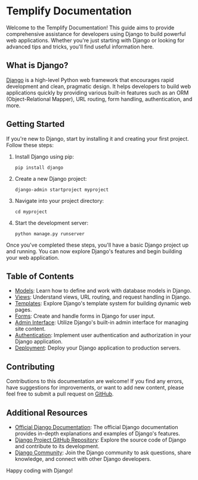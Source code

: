 # Templify Documentation

Welcome to the Templify Documentation! This guide aims to provide comprehensive assistance for developers using Django to build powerful web applications. Whether you're just starting with Django or looking for advanced tips and tricks, you'll find useful information here.

## What is Django?

[Django](https://www.djangoproject.com/) is a high-level Python web framework that encourages rapid development and clean, pragmatic design. It helps developers to build web applications quickly by providing various built-in features such as an ORM (Object-Relational Mapper), URL routing, form handling, authentication, and more.

## Getting Started

If you're new to Django, start by installing it and creating your first project. Follow these steps:

1. Install Django using pip:
    ```
    pip install django
    ```

2. Create a new Django project:
    ```
    django-admin startproject myproject
    ```

3. Navigate into your project directory:
    ```
    cd myproject
    ```

4. Start the development server:
    ```
    python manage.py runserver
    ```

Once you've completed these steps, you'll have a basic Django project up and running. You can now explore Django's features and begin building your web application.

## Table of Contents

- [Models](models.md): Learn how to define and work with database models in Django.
- [Views](views.md): Understand views, URL routing, and request handling in Django.
- [Templates](templates.md): Explore Django's template system for building dynamic web pages.
- [Forms](forms.md): Create and handle forms in Django for user input.
- [Admin Interface](admin.md): Utilize Django's built-in admin interface for managing site content.
- [Authentication](authentication.md): Implement user authentication and authorization in your Django application.
- [Deployment](deployment.md): Deploy your Django application to production servers.

## Contributing

Contributions to this documentation are welcome! If you find any errors, have suggestions for improvements, or want to add new content, please feel free to submit a pull request on [GitHub](https://github.com/your-username/django-helper-docs).

## Additional Resources

- [Official Django Documentation](https://docs.djangoproject.com/en/stable/): The official Django documentation provides in-depth explanations and examples of Django's features.
- [Django Project GitHub Repository](https://github.com/django/django): Explore the source code of Django and contribute to its development.
- [Django Community](https://www.djangoproject.com/community/): Join the Django community to ask questions, share knowledge, and connect with other Django developers.

Happy coding with Django!